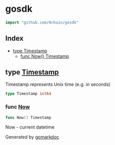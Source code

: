 <!-- Code generated by gomarkdoc. DO NOT EDIT -->

# gosdk

```go
import "github.com/0chain/gosdk"
```

## Index

- [type Timestamp](<#Timestamp>)
  - [func Now\(\) Timestamp](<#Now>)


<a name="Timestamp"></a>
## type [Timestamp](<https://github.com/0chain/gosdk/blob/doc/initial/play.go#L13>)

Timestamp represents Unix time \(e.g. in seconds\)

```go
type Timestamp int64
```

<a name="Now"></a>
### func [Now](<https://github.com/0chain/gosdk/blob/doc/initial/play.go#L16>)

```go
func Now() Timestamp
```

Now \- current datetime

Generated by [gomarkdoc](<https://github.com/princjef/gomarkdoc>)
